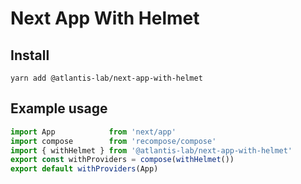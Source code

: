# Next App With Helmet

## Install

```
yarn add @atlantis-lab/next-app-with-helmet
```

## Example usage

```typescript
import App            from 'next/app'
import compose        from 'recompose/compose'
import { withHelmet } from '@atlantis-lab/next-app-with-helmet'
export const withProviders = compose(withHelmet())
export default withProviders(App)
```
